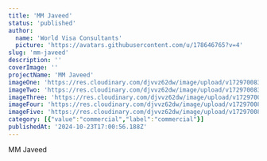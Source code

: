 ```yaml
---
title: 'MM Javeed'
status: 'published'
author:
  name: 'World Visa Consultants'
  picture: 'https://avatars.githubusercontent.com/u/178646765?v=4'
slug: 'mm-javeed'
description: ''
coverImage: ''
projectName: 'MM Javeed'
imageOne: 'https://res.cloudinary.com/djvvz62dw/image/upload/v1729700839/greywall/projects/MM%20Javeed/1-6719238d4b9a0_ywrvgs.webp'
imageTwo: 'https://res.cloudinary.com/djvvz62dw/image/upload/v1729700838/greywall/projects/MM%20Javeed/1a-6719238d79b1a_cgdd04.webp'
imageThree: 'https://res.cloudinary.com/djvvz62dw/image/upload/v1729700837/greywall/projects/MM%20Javeed/3b-67192394ac702_no1glu.webp'
imageFour: 'https://res.cloudinary.com/djvvz62dw/image/upload/v1729700836/greywall/projects/MM%20Javeed/3c-67192394acf23_e7offg.webp'
imageFive: 'https://res.cloudinary.com/djvvz62dw/image/upload/v1729700840/greywall/projects/MM%20Javeed/3d-671923987dfbb_alkvzb.webp'
category: [{"value":"commercial","label":"commercial"}]
publishedAt: '2024-10-23T17:00:56.188Z'
---
```


MM Javeed